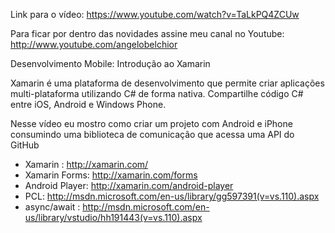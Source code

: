 Link para o vídeo: https://www.youtube.com/watch?v=TaLkPQ4ZCUw

Para ficar por dentro das novidades assine meu canal no Youtube: http://www.youtube.com/angelobelchior

Desenvolvimento Mobile: Introdução ao Xamarin

Xamarin é uma plataforma de desenvolvimento que permite criar aplicações multi-plataforma utilizando C# de forma nativa. Compartilhe código C# entre iOS, Android e Windows Phone.

Nesse vídeo eu mostro como criar um projeto com Android e iPhone consumindo uma biblioteca de comunicação que acessa uma API do GitHub

- Xamarin : http://xamarin.com/
- Xamarin Forms: http://xamarin.com/forms
- Android Player: http://xamarin.com/android-player
- PCL: http://msdn.microsoft.com/en-us/library/gg597391(v=vs.110).aspx
- async/await : http://msdn.microsoft.com/en-us/library/vstudio/hh191443(v=vs.110).aspx
